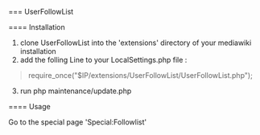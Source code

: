 === UserFollowList


==== Installation

1. clone UserFollowList into the 'extensions' directory of your mediawiki installation
2. add the folling Line to your LocalSettings.php file :
> require_once("$IP/extensions/UserFollowList/UserFollowList.php");
3. run php maintenance/update.php 

==== Usage

Go to the special page 'Special:Followlist'